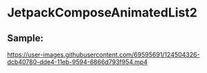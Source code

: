 # JetpackComposeAnimatedList2
## Sample:


https://user-images.githubusercontent.com/69595691/124504326-dcb40780-dde4-11eb-9594-6866d793f954.mp4

